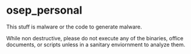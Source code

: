 # osep_personal

This stuff is malware or the code to generate malware. 

While non destructive, please do not execute any of the binaries, office documents, or scripts unless in a sanitary enviornment to analyze them.
